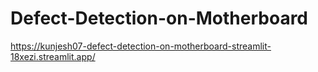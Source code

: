 # Defect-Detection-on-Motherboard

https://kunjesh07-defect-detection-on-motherboard-streamlit-18xezi.streamlit.app/ 
